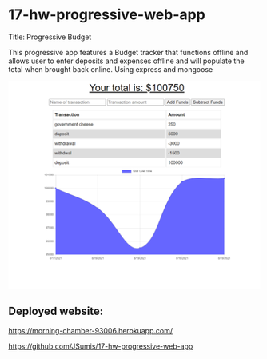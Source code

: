# 17-hw-progressive-web-app

Title: Progressive Budget

This progressive app features a Budget tracker that functions offline and allows user to enter deposits and expenses offline and will populate the total when brought back online.
Using express and mongoose


<img src="./assets/images/budget_sc.png" alt="screencap from finished live webpage" />

## Deployed website:
https://morning-chamber-93006.herokuapp.com/

https://github.com/JSumis/17-hw-progressive-web-app